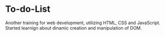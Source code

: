 # To-do-List
Another training for web development, utilizing HTML, CSS and JavaScript.
Started learnign about dinamic creation and manipulation of DOM.
